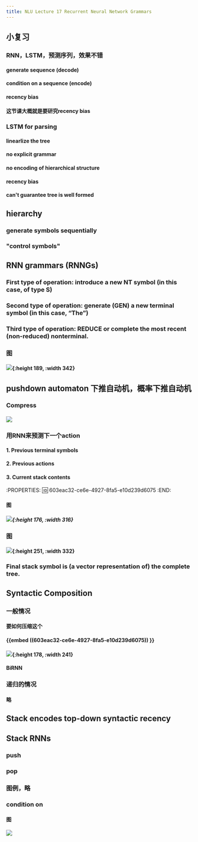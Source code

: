 ```yaml
---
title: NLU Lecture 17 Recurrent Neural Network Grammars
---
```


## 小复习
### RNN，LSTM，预测序列，效果不错
#### generate sequence (decode)
#### condition on a sequence (encode)
#### recency bias
#### 这节课大概就是要研究recency bias
### LSTM for parsing
#### linearlize the tree
#### no explicit grammar
#### no encoding of hierarchical structure
#### recency bias
#### can't guarantee tree is well formed
## hierarchy
### generate symbols sequentially
### "control symbols"
## RNN grammars (RNNGs)
### **First** type of operation: introduce a new **NT symbol** (in this case, of type S)
### **Second** type of operation: generate (GEN) a new **terminal symbol** (in this case, “The”)
### **Third** type of operation: **REDUCE** or complete the most recent (non-reduced) nonterminal.
### 图
#### ![](https://gitee.com/zhang-weijian-97/pic-go-bed/raw/master/assets/20210302211624.png){:height 189, :width 342}
## pushdown automaton 下推自动机，概率下推自动机
### Compress
#### ![](https://gitee.com/zhang-weijian-97/pic-go-bed/raw/master/assets/20210302211941.png)
### 用RNN来预测下一个action
#### 1. Previous terminal symbols
#### 2. Previous actions
#### 3. Current stack contents
:PROPERTIES:
:id: 603eac32-ce6e-4927-8fa5-e10d239d6075
:END:
#### 图
##### ![](https://gitee.com/zhang-weijian-97/pic-go-bed/raw/master/assets/20210302212030.png){:height 176, :width 316}
### 图
#### ![](https://gitee.com/zhang-weijian-97/pic-go-bed/raw/master/assets/20210302211852.png){:height 251, :width 332}
### Final stack symbol is (a vector representation of) the complete tree.
## Syntactic Composition
### 一般情况
#### 要如何压缩这个
#### {{embed ((603eac32-ce6e-4927-8fa5-e10d239d6075)) }}
#### ![](https://gitee.com/zhang-weijian-97/pic-go-bed/raw/master/assets/20210302213155.png){:height 178, :width 241}
#### BiRNN
### 递归的情况
#### 略
## Stack encodes top-down syntactic recency
## Stack RNNs
### push
### pop
### 图例，略
### condition on
#### 图
##### ![](https://gitee.com/zhang-weijian-97/pic-go-bed/raw/master/assets/20210302231507.png)
###
